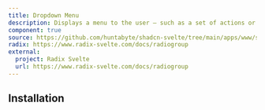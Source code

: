 ```yaml
---
title: Dropdown Menu
description: Displays a menu to the user — such as a set of actions or functions — triggered by a button.
component: true
source: https://github.com/huntabyte/shadcn-svelte/tree/main/apps/www/src/lib/components/ui/dropdown-menu
radix: https://www.radix-svelte.com/docs/radiogroup
external:
  project: Radix Svelte
  url: https://www.radix-svelte.com/docs/radiogroup
---
```


<script>
    import { DropdownMenuDemo, ComponentExample, ManualInstall } from '$lib/components/docs'
</script>

<ComponentExample src="src/lib/components/docs/examples/dropdown-menu/DropdownMenuDemo.svelte">

<div slot="example">
<DropdownMenuDemo />
</div>

</ComponentExample>

## Installation
